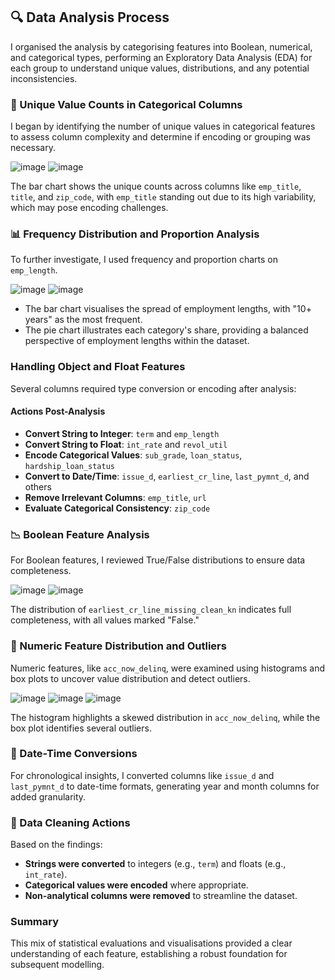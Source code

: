 ## 🔍 Data Analysis Process

I organised the analysis by categorising features into Boolean, numerical, and categorical types, performing an Exploratory Data Analysis (EDA) for each group to understand unique values, distributions, and any potential inconsistencies.

### 🧪 Unique Value Counts in Categorical Columns
I began by identifying the number of unique values in categorical features to assess column complexity and determine if encoding or grouping was necessary.

![image](https://github.com/user-attachments/assets/235467ba-f7f7-4479-9c2f-111df893bd71)
![image](https://github.com/user-attachments/assets/64c1a4f9-b8b2-4279-86ff-56bb8e91fca2)

The bar chart shows the unique counts across columns like `emp_title`, `title`, and `zip_code`, with `emp_title` standing out due to its high variability, which may pose encoding challenges.

### 📊 Frequency Distribution and Proportion Analysis
To further investigate, I used frequency and proportion charts on `emp_length`.

![image](https://github.com/user-attachments/assets/d9e1147e-51ae-4b16-9697-128b25a351ff) 
![image](https://github.com/user-attachments/assets/c48ec637-09a0-484d-b703-5c78ba148b15)

- The bar chart visualises the spread of employment lengths, with "10+ years" as the most frequent.
- The pie chart illustrates each category's share, providing a balanced perspective of employment lengths within the dataset.

### Handling Object and Float Features

Several columns required type conversion or encoding after analysis:

#### Actions Post-Analysis

- **Convert String to Integer**: `term` and `emp_length`
- **Convert String to Float**: `int_rate` and `revol_util`
- **Encode Categorical Values**: `sub_grade`, `loan_status`, `hardship_loan_status`
- **Convert to Date/Time**: `issue_d`, `earliest_cr_line`, `last_pymnt_d`, and others
- **Remove Irrelevant Columns**: `emp_title`, `url`
- **Evaluate Categorical Consistency**: `zip_code`

### 📉 Boolean Feature Analysis
For Boolean features, I reviewed True/False distributions to ensure data completeness.

![image](https://github.com/user-attachments/assets/56bd0d7f-73c1-4706-8996-4bd4f94845ff)
![image](https://github.com/user-attachments/assets/59961217-faf3-45c5-999b-e6f22f7399a3)

The distribution of `earliest_cr_line_missing_clean_kn` indicates full completeness, with all values marked "False."

### 📐 Numeric Feature Distribution and Outliers
Numeric features, like `acc_now_delinq`, were examined using histograms and box plots to uncover value distribution and detect outliers.

![image](https://github.com/user-attachments/assets/6c1f4435-ea95-46f0-9d86-9ece0212189f)
![image](https://github.com/user-attachments/assets/6c5f3e35-cd51-4c23-99c7-5e6a289c9fc0)
![image](https://github.com/user-attachments/assets/f27583e8-686d-4b65-bd78-66ad3dc2b131)

The histogram highlights a skewed distribution in `acc_now_delinq`, while the box plot identifies several outliers.

### 📅 Date-Time Conversions
For chronological insights, I converted columns like `issue_d` and `last_pymnt_d` to date-time formats, generating year and month columns for added granularity.

### 🧹 Data Cleaning Actions
Based on the findings:
- **Strings were converted** to integers (e.g., `term`) and floats (e.g., `int_rate`).
- **Categorical values were encoded** where appropriate.
- **Non-analytical columns were removed** to streamline the dataset.

### Summary
This mix of statistical evaluations and visualisations provided a clear understanding of each feature, establishing a robust foundation for subsequent modelling.
